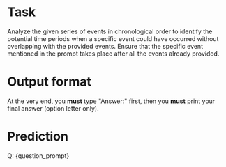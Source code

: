 # Task
Analyze the given series of events in chronological order to identify the potential time periods when a specific event could have occurred without overlapping with the provided events. Ensure that the specific event mentioned in the prompt takes place after all the events already provided.

# Output format
At the very end, you **must** type "Answer:" first, then you **must** print your final answer (option letter only).

# Prediction
Q: {question_prompt}